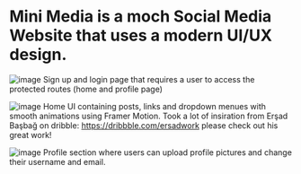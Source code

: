 # Mini Media is a moch Social Media Website that uses a modern UI/UX design.
![image](https://user-images.githubusercontent.com/88985587/189551932-0c03cd69-c6e0-4cc1-9bbd-ed124ab12a8a.png)
Sign up and login page that requires a user to access the protected routes (home and profile page)

![image](https://user-images.githubusercontent.com/88985587/189552061-59efddcc-d595-4c3d-b7f9-8f774ce43ab3.png)
Home UI containing posts, links and dropdown menues with smooth animations using Framer Motion.
Took a lot of insiration from Erşad Başbağ on dribble: https://dribbble.com/ersadwork please check out his great work!

![image](https://user-images.githubusercontent.com/88985587/189552247-7b28eaaa-c9e5-4964-a723-5d8df63355db.png)
Profile section where users can upload profile pictures and change their username and email.
